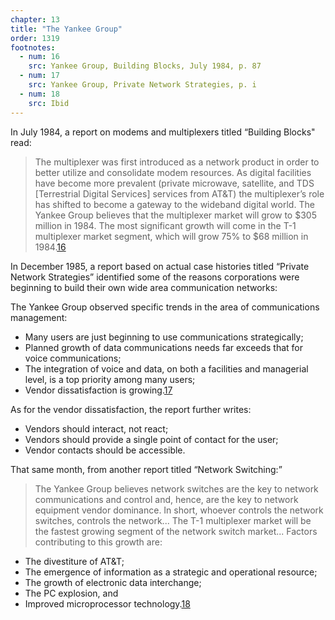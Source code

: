 ```yaml
---
chapter: 13
title: "The Yankee Group"
order: 1319
footnotes:
  - num: 16
    src: Yankee Group, Building Blocks, July 1984, p. 87
  - num: 17
    src: Yankee Group, Private Network Strategies, p. i
  - num: 18
    src: Ibid
---
```


In July 1984, a report on modems and multiplexers titled “Building Blocks" read:

>The multiplexer was first introduced as a network product in order to better utilize and consolidate modem resources. As digital facilities have become more prevalent (private microwave, satellite, and TDS [Terrestrial Digital Services] services from AT&T) the multiplexer’s role has shifted to become a gateway to the wideband digital world. The Yankee Group believes that the multiplexer market will grow to $305 million in 1984. The most significant growth will come in the T-1 multiplexer market segment, which will grow 75% to $68 million in 1984.<a name="fnloc16" href="#fn16">16</a>

In December 1985, a report based on actual case histories titled “Private Network Strategies” identified some of the reasons corporations were beginning to build their own wide area communication networks:

The Yankee Group observed specific trends in the area of communications management:

- Many users are just beginning to use communications strategically;
- Planned growth of data communications needs far exceeds that for voice communications;
- The integration of voice and data, on both a facilities and managerial level, is a top priority among many users;
- Vendor dissatisfaction is growing.<a name="fnloc17" href="#fn17">17</a>

As for the vendor dissatisfaction, the report further writes:

- Vendors should interact, not react;
- Vendors should provide a single point of contact for the user;
- Vendor contacts should be accessible.

That same month, from another report titled “Network Switching:”

>The Yankee Group believes network switches are the key to network communications and control and, hence, are the key to network equipment vendor dominance. In short, whoever controls the network switches, controls the network... The T-1 multiplexer market will be the fastest growing segment of the network switch market... Factors contributing to this growth are:

- The divestiture of AT&T;
- The emergence of information as a strategic and operational resource;
- The growth of electronic data interchange;
- The PC explosion, and
- Improved microprocessor technology.<a name="fnloc18" href="#fn18">18</a>
